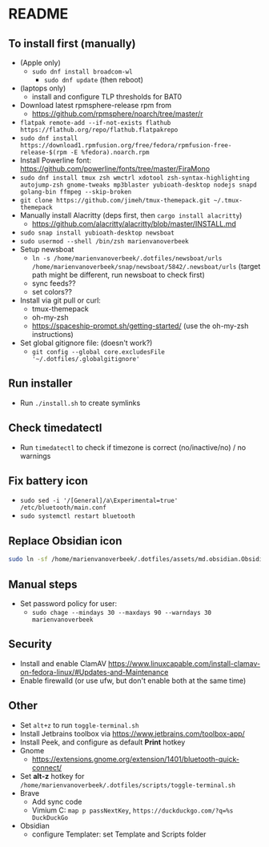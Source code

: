 # README

## To install first (manually)

- (Apple only)
  - `sudo dnf install broadcom-wl`
    - `sudo dnf update` (then reboot)
- (laptops only)
  - install and configure TLP thresholds for BAT0
- Download latest rpmsphere-release rpm from
  - https://github.com/rpmsphere/noarch/tree/master/r
- `flatpak remote-add --if-not-exists flathub https://flathub.org/repo/flathub.flatpakrepo`
- `sudo dnf install https://download1.rpmfusion.org/free/fedora/rpmfusion-free-release-$(rpm -E %fedora).noarch.rpm`
- Install Powerline font: https://github.com/powerline/fonts/tree/master/FiraMono
- `sudo dnf install tmux zsh wmctrl xdotool zsh-syntax-highlighting autojump-zsh gnome-tweaks mp3blaster yubioath-desktop nodejs snapd golang-bin ffmpeg --skip-broken`
- `git clone https://github.com/jimeh/tmux-themepack.git ~/.tmux-themepack` 
- Manually install Alacritty (deps first, then `cargo install alacritty`)
  - https://github.com/alacritty/alacritty/blob/master/INSTALL.md
- `sudo snap install yubioath-desktop newsboat`
- `sudo usermod --shell /bin/zsh marienvanoverbeek`
- Setup newsboat
  - `ln -s /home/marienvanoverbeek/.dotfiles/newsboat/urls  /home/marienvanoverbeek/snap/newsboat/5842/.newsboat/urls` (target path might be different, run newsboat to check first)
  - sync feeds??
  - set colors??
- Install via git pull or curl:
  - tmux-themepack
  - oh-my-zsh
  - https://spaceship-prompt.sh/getting-started/ (use the oh-my-zsh instructions)
- Set global gitignore file: (doesn't work?)
  - `git config --global core.excludesFile '~/.dotfiles/.globalgitignore'`
  
## Run installer

- Run `./install.sh` to create symlinks

## Check timedatectl

- Run `timedatectl` to check if timezone is correct (no/inactive/no) / no warnings

## Fix battery icon

- `sudo sed -i '/[General]/a\Experimental=true' /etc/bluetooth/main.conf`
- `sudo systemctl restart bluetooth`

## Replace Obsidian icon

```bash
sudo ln -sf /home/marienvanoverbeek/.dotfiles/assets/md.obsidian.Obsidian.png /var/lib/flatpak/app/md.obsidian.Obsidian/current/active/export/share/icons/hicolor/512x512/apps/md.obsidian.Obsidian.png
```

## Manual steps

- Set password policy for user:
  - `sudo chage --mindays 30 --maxdays 90 --warndays 30 marienvanoverbeek`

## Security

- Install and enable ClamAV https://www.linuxcapable.com/install-clamav-on-fedora-linux/#Updates-and-Maintenance 
- Enable firewalld (or use ufw, but don't enable both at the same time)

## Other
- Set `alt+z` to run `toggle-terminal.sh`
- Install Jetbrains toolbox via https://www.jetbrains.com/toolbox-app/
- Install Peek, and configure as default **Print** hotkey
- Gnome
  - https://extensions.gnome.org/extension/1401/bluetooth-quick-connect/
- Set **alt-z** hotkey for `/home/marienvanoverbeek/.dotfiles/scripts/toggle-terminal.sh`
- Brave
  - Add sync code
  - Vimium C: `map p passNextKey`, `https://duckduckgo.com/?q=%s DuckDuckGo`
- Obsidian
  - configure Templater: set Template and Scripts folder

